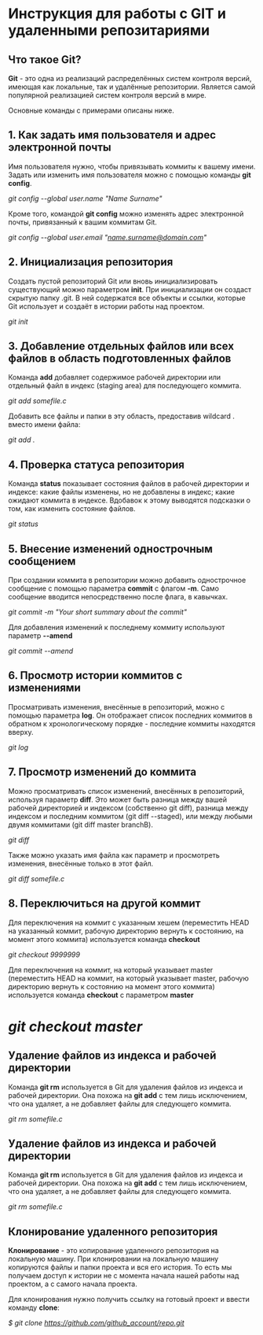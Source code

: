 # Инструкция для работы с GIT и удаленными репозитариями

## Что такое Git?
**Git** - это одна из реализаций распределённых систем контроля версий, имеющая как локальные, так и удалённые репозитории. Является самой популярной реализацией систем контроля версий в мире.

Основные команды с примерами описаны ниже.

## 1. Как задать имя пользователя и адрес электронной почты
Имя пользователя нужно, чтобы привязывать коммиты к вашему имени. Задать или изменить имя пользователя можно с помощью команды **git config**.

*git config --global user.name "Name Surname"*

Кроме того, командой **git config** можно изменять адрес электронной почты, привязанный к вашим коммитам Git.

*git config --global user.email "name.surname@domain.com"*

## 2. Инициализация репозитория
Создать пустой репозиторий Git или вновь инициализировать существующий можно параметром **init**. При инициализации он создаст скрытую папку .git. В ней содержатся все объекты и ссылки, которые Git использует и создаёт в истории работы над проектом.

*git init*

## 3. Добавление отдельных файлов или всех файлов в область подготовленных файлов

Команда **add** добавляет содержимое рабочей директории или отдельный файл в индекс (staging area) для последующего коммита. 

*git add somefile.c*

Добавить все файлы и папки в эту область, предоставив wildcard . вместо имени файла:

*git add .*

## 4. Проверка статуса репозитория

Команда **status** показывает состояния файлов в рабочей директории и индексе: какие файлы изменены, но не добавлены в индекс; какие ожидают коммита в индексе. Вдобавок к этому выводятся подсказки о том, как изменить состояние файлов.

*git status*

## 5. Внесение изменений однострочным сообщением

При создании коммита в репозитории можно добавить однострочное сообщение с помощью параметра **commit** с флагом **-m**. Само сообщение вводится непосредственно после флага, в кавычках.

*git commit -m "Your short summary about the commit"*

Для добавления изменений к последнему коммиту используют параметр  **--amend**

*git commit --amend*

## 6. Просмотр истории коммитов с изменениями

Просматривать изменения, внесённые в репозиторий, можно с помощью параметра **log**. Он отображает список последних коммитов в обратном к хронологическому порядке - последние коммиты находятся вверху.

*git log*

## 7. Просмотр изменений до коммита

Можно просматривать список изменений, внесённых в репозиторий, используя параметр **diff**. 
Это может быть разница между вашей рабочей директорией и индексом (собственно git diff), разница между индексом и последним коммитом (git diff --staged), или между любыми двумя коммитами (git diff master branchB).

*git diff*

Также можно указать имя файла как параметр и просмотреть изменения, внесённые только в этот файл.

*git diff somefile.c*

## 8. Переключиться на другой коммит

Для переключения на коммит с указанным хешем (переместить HEAD на указанный коммит, рабочую директорию вернуть к состоянию, на момент этого коммита) используется команда **checkout**

*git checkout 9999999*

Для переключения на коммит, на который указывает master (переместить HEAD на коммит, на который указывает master, рабочую директорию вернуть к состоянию на момент этого коммита) используется команда **checkout** с параметром **master**

*git checkout master*
=======
## Удаление файлов из индекса и рабочей директории

Команда **git rm** используется в Git для удаления файлов из индекса и рабочей директории. Она похожа на **git add** с тем лишь исключением, что она удаляет, а не добавляет файлы для следующего коммита.

*git rm somefile.c*

## Удаление файлов из индекса и рабочей директории

Команда **git rm** используется в Git для удаления файлов из индекса и рабочей директории. Она похожа на **git add** с тем лишь исключением, что она удаляет, а не добавляет файлы для следующего коммита.

*git rm somefile.c*

## Клонирование удаленного репозитория

**Клонирование** - это копирование удаленного репозитория на локальную машину. При клонировании на локальную машину копируются файлы и папки проекта и вся его история. То есть мы получаем доступ к истории не с момента начала нашей работы над проектом, а с самого начала проекта.

Для клонирования нужно получить ссылку на готовый проект и ввести команду **clone**:

*$ git clone https://github.com/github_account/repo.git*


